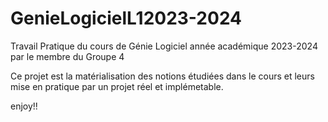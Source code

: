 # GenieLogicielL12023-2024
Travail Pratique du cours de Génie Logiciel année académique 2023-2024 par le membre du Groupe 4

Ce projet est la matérialisation des notions étudiées dans le cours et leurs mise en pratique par un projet réel et implémetable.

enjoy!!
